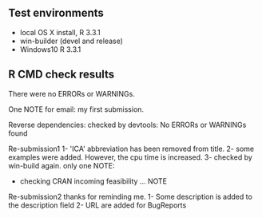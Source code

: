 ## Test environments
* local OS X install, R  3.3.1 
* win-builder (devel and release)
* Windows10 R  3.3.1 

## R CMD check results
There were no ERRORs or WARNINGs.

One NOTE for email: my first submission.

Reverse dependencies: checked by devtools:
No ERRORs or WARNINGs found 



Re-submission1
1- 'ICA' abbreviation has been removed from title.
2- some examples were added. However, the cpu time is increased.
3- checked by win-build again. only one NOTE:

* checking CRAN incoming feasibility ... NOTE

Re-submission2
thanks for reminding me.
1- Some description is added to the description field
2- URL are added for BugReports 

